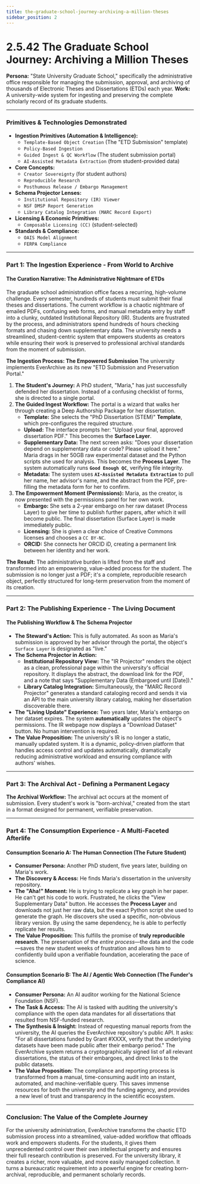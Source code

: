 ```yaml
---
title: the-graduate-school-journey-archiving-a-million-theses
sidebar_position: 2
---
```


# 2.5.42 The Graduate School Journey: Archiving a Million Theses

**Persona:** "State University Graduate School," specifically the administrative office responsible for managing the submission, approval, and archiving of thousands of Electronic Theses and Dissertations (ETDs) each year.
**Work:** A university-wide system for ingesting and preserving the complete scholarly record of its graduate students.

---

### **Primitives & Technologies Demonstrated**

*   **Ingestion Primitives (Automation & Intelligence):**
    *   `Template-Based Object Creation` (The "ETD Submission" template)
    *   `Policy-Based Ingestion`
    *   `Guided Ingest & QC Workflow` (The student submission portal)
    *   `AI-Assisted Metadata Extraction` (from student-provided data)
*   **Core Concepts:**
    *   `Creator Sovereignty` (for student authors)
    *   `Reproducible Research`
    *   `Posthumous Release / Embargo Management`
*   **Schema Projector Lenses:**
    *   `Institutional Repository (IR) Viewer`
    *   `NSF DMSP Report Generation`
    *   `Library Catalog Integration (MARC Record Export)`
*   **Licensing & Economic Primitives:**
    *   `Composable Licensing (CC)` (student-selected)
*   **Standards & Compliance:**
    *   `OAIS Model Alignment`
    *   `FERPA Compliance`

---

### **Part 1: The Ingestion Experience - From World to Archive**

#### **The Curation Narrative: The Administrative Nightmare of ETDs**
The graduate school administration office faces a recurring, high-volume challenge. Every semester, hundreds of students must submit their final theses and dissertations. The current workflow is a chaotic nightmare of emailed PDFs, confusing web forms, and manual metadata entry by staff into a clunky, outdated Institutional Repository (IR). Students are frustrated by the process, and administrators spend hundreds of hours checking formats and chasing down supplementary data. The university needs a streamlined, student-centric system that empowers students as creators while ensuring their work is preserved to professional archival standards from the moment of submission.

**The Ingestion Process: The Empowered Submission**
The university implements EverArchive as its new "ETD Submission and Preservation Portal."

1.  **The Student's Journey:** A PhD student, "Maria," has just successfully defended her dissertation. Instead of a confusing checklist of forms, she is directed to a single portal.
2.  **The Guided Ingest Workflow:** The portal is a wizard that walks her through creating a Deep Authorship Package for her dissertation.
    *   **Template:** She selects the "PhD Dissertation (STEM)" **Template**, which pre-configures the required structure.
    *   **Upload:** The interface prompts her: "Upload your final, approved dissertation PDF." This becomes the **Surface Layer**.
    *   **Supplementary Data:** The next screen asks: "Does your dissertation depend on supplementary data or code? Please upload it here." Maria drags in her 50GB raw experimental dataset and the Python scripts she used for analysis. This becomes the **Process Layer**. The system automatically runs **`Good Enough QC`**, verifying file integrity.
    *   **Metadata:** The system uses **`AI-Assisted Metadata Extraction`** to pull her name, her advisor's name, and the abstract from the PDF, pre-filling the metadata form for her to confirm.
3.  **The Empowerment Moment (Permissions):** Maria, as the creator, is now presented with the permissions panel for her own work.
    *   **Embargo:** She sets a 2-year embargo on her raw dataset (Process Layer) to give her time to publish further papers, after which it will become public. The final dissertation (Surface Layer) is made immediately public.
    *   **Licensing:** She is given a clear choice of Creative Commons licenses and chooses a `CC BY-NC`.
    *   **ORCID:** She connects her ORCID iD, creating a permanent link between her identity and her work.

**The Result:** The administrative burden is lifted from the staff and transformed into an empowering, value-added process for the student. The submission is no longer just a PDF; it's a complete, reproducible research object, perfectly structured for long-term preservation from the moment of its creation.

---

### **Part 2: The Publishing Experience - The Living Document**

#### **The Publishing Workflow & The Schema Projector**
*   **The Steward's Action:** This is fully automated. As soon as Maria's submission is approved by her advisor through the portal, the object's `Surface Layer` is designated as "live."
*   **The Schema Projector in Action:**
    *   **Institutional Repository View:** The "IR Projector" renders the object as a clean, professional page within the university's official repository. It displays the abstract, the download link for the PDF, and a note that says "Supplementary Data (Embargoed until [Date])."
    *   **Library Catalog Integration:** Simultaneously, the "MARC Record Projector" generates a standard cataloging record and sends it via an API to the main university library catalog, making her dissertation discoverable there.
*   **The "Living Update" Experience:** Two years later, Maria's embargo on her dataset expires. The system **automatically** updates the object's permissions. The IR webpage now displays a "Download Dataset" button. No human intervention is required.
*   **The Value Proposition:** The university's IR is no longer a static, manually updated system. It is a dynamic, policy-driven platform that handles access control and updates automatically, dramatically reducing administrative workload and ensuring compliance with authors' wishes.

---

### **Part 3: The Archival Act - Defining a Permanent Legacy**

**The Archival Workflow:**
The archival act occurs at the moment of submission. Every student's work is "born-archival," created from the start in a format designed for permanent, verifiable preservation.

---

### **Part 4: The Consumption Experience - A Multi-Faceted Afterlife**

#### **Consumption Scenario A: The Human Connection (The Future Student)**
*   **Consumer Persona:** Another PhD student, five years later, building on Maria's work.
*   **The Discovery & Access:** He finds Maria's dissertation in the university repository.
*   **The "Aha!" Moment:** He is trying to replicate a key graph in her paper. He can't get his code to work. Frustrated, he clicks the "View Supplementary Data" button. He accesses the **Process Layer** and downloads not just her raw data, but the exact Python script she used to generate the graph. He discovers she used a specific, non-obvious library version. By using the same dependency, he is able to perfectly replicate her results.
*   **The Value Proposition:** This fulfills the promise of **truly reproducible research**. The preservation of the *entire process*—the data and the code—saves the new student weeks of frustration and allows him to confidently build upon a verifiable foundation, accelerating the pace of science.

#### **Consumption Scenario B: The AI / Agentic Web Connection (The Funder's Compliance AI)**
*   **Consumer Persona:** An AI auditor working for the National Science Foundation (NSF).
*   **The Task & Access:** The AI is tasked with auditing the university's compliance with the open data mandates for all dissertations that resulted from NSF-funded research.
*   **The Synthesis & Insight:** Instead of requesting manual reports from the university, the AI queries the EverArchive repository's public API. It asks: "For all dissertations funded by Grant #XXXX, verify that the underlying datasets have been made public after their embargo period." The EverArchive system returns a cryptographically signed list of all relevant dissertations, the status of their embargoes, and direct links to the public datasets.
*   **The Value Proposition:** The compliance and reporting process is transformed from a manual, time-consuming audit into an instant, automated, and machine-verifiable query. This saves immense resources for both the university and the funding agency, and provides a new level of trust and transparency in the scientific ecosystem.

---

### **Conclusion: The Value of the Complete Journey**
For the university administration, EverArchive transforms the chaotic ETD submission process into a streamlined, value-added workflow that offloads work and empowers students. For the students, it gives them unprecedented control over their own intellectual property and ensures their full research contribution is preserved. For the university library, it creates a richer, more valuable, and more easily managed collection. It turns a bureaucratic requirement into a powerful engine for creating born-archival, reproducible, and permanent scholarly records.
